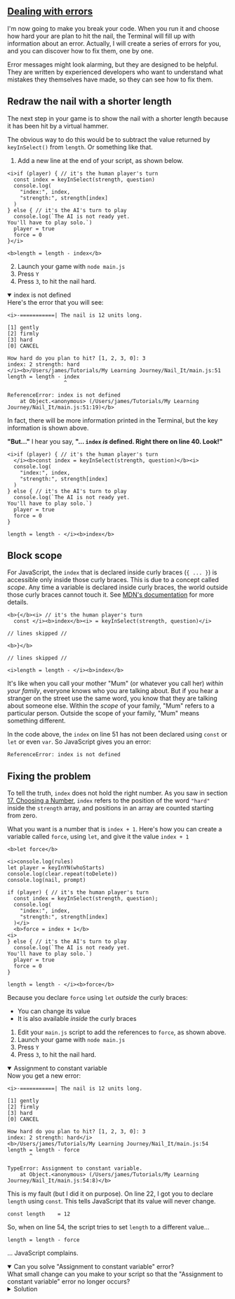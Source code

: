 <!-- Dealing with errors -->
<section
  id="dealing-with-errors"
  aria-labelledby="dealing-with-errors"
  data-item="Dealing with errors"
>
  <h2><a href="#dealing-with-errors">Dealing with errors</a></h2>
  
I'm now going to make you break your code. When you run it and choose how hard your are plan to hit the nail, the Terminal will fill up with information about an error. Actually, I will create a series of errors for you, and you can discover how to fix them, one by one.

Error messages might look alarming, but they are designed to be helpful. They are written by experienced developers who want to understand what mistakes they themselves have made, so they can see how to fix them.

## Redraw the nail with a shorter length

The next step in your game is to show the nail with a shorter length because it has been hit by a virtual hammer.

The obvious way to do this would be to subtract the value returned by `keyInSelect()` from `length`. Or something like that.

1. Add a new line at the end of your script, as shown below.

```javascript-#39
<i>if (player) { // it's the human player's turn
  const index = keyInSelect(strength, question)
  console.log(
    "index:", index,
    "strength:", strength[index]
  )
} else { // it's the AI's turn to play
  console.log(`The AI is not ready yet.
You'll have to play solo.`)
  player = true
  force = 0
}</i>

<b>length = length - index</b>
```

2. Launch your game with `node main.js`
3. Press `Y`
4. Press `3`, to hit the nail hard.

<details class="trouble" open>
<summary>index is not defined</summary>
Here's the error that you will see:

```tex-w
<i>-===========| The nail is 12 units long.

[1] gently
[2] firmly
[3] hard
[0] CANCEL

How hard do you plan to hit? [1, 2, 3, 0]: 3
index: 2 strength: hard
</i><b>/Users/james/Tutorials/My Learning Journey/Nail_It/main.js:51
length = length - index
                  ^

ReferenceError: index is not defined
    at Object.<anonymous> (/Users/james/Tutorials/My Learning Journey/Nail_It/main.js:51:19)</b>
```

In fact, there will be more information printed in the Terminal, but the key information is shown above.

</details>

**"But..."** I hear you say, **"... `index` _is_ defined. Right there on line 40. Look!"**

```javascript-#39
<i>if (player) { // it's the human player's turn
  </i><b>const index = keyInSelect(strength, question)</b><i>
  console.log(
    "index:", index,
    "strength:", strength[index]
  )
} else { // it's the AI's turn to play
  console.log(`The AI is not ready yet.
You'll have to play solo.`)
  player = true
  force = 0
}

length = length - </i><b>index</b>
```

## Block scope

For JavaScript, the `index` that is declared inside curly braces (`{ ... }`) is accessible only inside those curly braces. This is due to a concept called _scope_. Any time a variable is declared inside curly braces, the world outside those curly braces cannot touch it. See [MDN's documentation](https://developer.mozilla.org/en-US/docs/Web/JavaScript/Reference/Statements/block#block_scoping_rules_with_let_const_class_or_function_declaration_in_strict_mode) for more details.

```javascript-#39
<b>{</b><i> // it's the human player's turn
  const </i><b>index</b><i> = keyInSelect(strength, question)</i>
```
```js-s
// lines skipped //
```
```javascript-#45
<b>}</b>
```
```js-s
// lines skipped //
```
```javascript-#51
<i>length = length - </i><b>index</b>
```

It's like when you call your mother "Mum" (or whatever you call her) _within your family_, everyone knows who you are talking about. But if you hear a stranger on the street use the same word, you know that they are talking about someone else. Within the _scope_ of your family, "Mum" refers to a particular person. Outside the scope of your family, "Mum" means something different.

In the code above, the `index` on line 51 has not been declared using `const` or `let` or even `var`. So JavaScript gives you an error:

```tex-w
ReferenceError: index is not defined
```

## Fixing the problem
To tell the truth, `index` does not hold the right number. As you saw in section [17. Choosing a Number](#choosing-a-number), `index` refers to the position of the word `"hard"` inside the `strength` array, and positions in an array are counted starting from zero.

What you want is a number that is `index + 1`. Here's how you can create a variable called `force`, using `let`, and give it the value `index + 1`

```javascript-#33
<b>let force</b>

<i>console.log(rules)
let player = keyInYN(whoStarts)
console.log(clear.repeat(toDelete))
console.log(nail, prompt)

if (player) { // it's the human player's turn
  const index = keyInSelect(strength, question);
  console.log(
    "index:", index,
    "strength:", strength[index]
  )</i>
  <b>force = index + 1</b>
<i>
} else { // it's the AI's turn to play
  console.log(`The AI is not ready yet.
You'll have to play solo.`)
  player = true
  force = 0
}

length = length - </i><b>force</b>
```

Because you declare `force` using `let` _outside_ the curly braces:

* You can change its value
* It is also available _inside_ the curly braces

1. Edit your `main.js` script to add the references to `force`, as shown above.
2. Launch your game with `node main.js`
3. Press `Y`
4. Press `3`, to hit the nail hard.

<details class="trouble" open>
<summary>Assignment to constant variable</summary>
Now you get a new error:

```tex-w
<i>-===========| The nail is 12 units long.

[1] gently
[2] firmly
[3] hard
[0] CANCEL

How hard do you plan to hit? [1, 2, 3, 0]: 3
index: 2 strength: hard</i>
<b>/Users/james/Tutorials/My Learning Journey/Nail_It/main.js:54
length = length - force
       ^

TypeError: Assignment to constant variable.
    at Object.<anonymous> (/Users/james/Tutorials/My Learning Journey/Nail_It/main.js:54:8)</b>
```

This is my fault (but I did it on purpose). On line 22, I got you to declare `length` using `const`. This tells JavaScript that its value will never change.

```javascript-#22
const length    = 12
```

So, when on line 54, the script tries to set `length` to a different value...

```javascript-#54
length = length - force
```

... JavaScript complains.

</details>

<details class="challenge" open>
<summary>Can you solve "Assignment to constant variable" error?</summary>
What small change can you make to your script so that the "Assignment to constant variable" error no longer occurs?

<details class="solution">
<summary>Solution</summary>
You can simply declare the `length` variable using `let` instead of const.

```javascript-#22
let length    = 12
```

Now the output in the Terminal looks good. No errors.

```tex-w
-===========| The nail is 12 units long.

[1] gently
[2] firmly
[3] hard
[0] CANCEL

How hard do you plan to hit? [1, 2, 3, 0]: 3
index: 2 strength: hard
james@M1 Nail_It % 
```

Now it's time to redraw the nail.

</details>

</details>

</section>